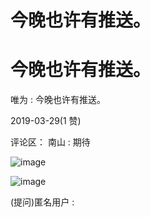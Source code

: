 # 今晚也许有推送。

# 今晚也许有推送。

唯为 : 今晚也许有推送。

2019-03-29(1 赞)

评论区： 南山 : 期待

![image](img/Image_197.png)

![image](img/Image_198.png)

(提问)匿名用户 :